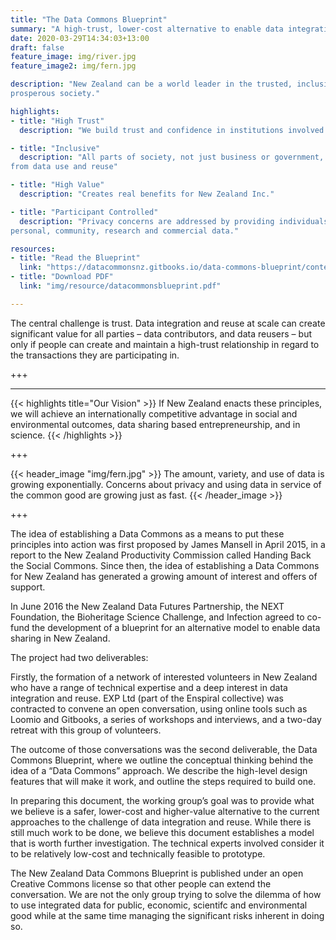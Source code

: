 ```yaml
---
title: "The Data Commons Blueprint"
summary: "A high-trust, lower-cost alternative to enable data integration and reuse."
date: 2020-03-29T14:34:03+13:00
draft: false
feature_image: img/river.jpg
feature_image2: img/fern.jpg

description: "New Zealand can be a world leader in the trusted, inclusive and protected use of shared data, to deliver a
prosperous society."

highlights:
- title: "High Trust"
  description: "We build trust and confidence in institutions involved through appropriate data use and management."

- title: "Inclusive"
  description: "All parts of society, not just business or government, have the opportunity to participate and benefit
from data use and reuse"

- title: "High Value"
  description: "Creates real benefits for New Zealand Inc."

- title: "Participant Controlled"
  description: "Privacy concerns are addressed by providing individuals with greater control over the use of their
personal, community, research and commercial data."

resources:
- title: "Read the Blueprint"
  link: "https://datacommonsnz.gitbooks.io/data-commons-blueprint/content/"
- title: "Download PDF"
  link: "img/resource/datacommonsblueprint.pdf"

---
```


The central challenge is trust. Data integration and reuse at scale can create significant value for all parties – data contributors, and data reusers – but only if people can create and maintain a high-trust relationship in regard to the transactions they are participating in.

+++

---

{{< highlights title="Our Vision" >}}
If New Zealand enacts these principles, we will achieve an internationally
competitive advantage in social and environmental outcomes, data sharing based entrepreneurship, and in science.
{{< /highlights >}}

+++

{{< header_image "img/fern.jpg" >}}
The amount, variety, and use of data is growing exponentially. Concerns about privacy and using data in service of
the common good are growing just as fast.
{{< /header_image >}}

+++
 
The idea of establishing a Data Commons as a means to put these principles into action was
first proposed by James Mansell in April 2015, in a report to the New Zealand Productivity Commission called
Handing Back the Social Commons. Since then, the idea of establishing a Data Commons for New Zealand has generated a
growing amount of interest and offers of support.

In June 2016 the New Zealand Data Futures Partnership, the NEXT Foundation, the Bioheritage
Science Challenge, and Infection agreed to co- fund the development of a blueprint for an alternative model
to enable data sharing in New Zealand.

The project had two deliverables:

Firstly, the formation of a network of interested volunteers in New Zealand who have a range of technical
expertise and a deep interest in data integration and reuse. EXP Ltd (part of the Enspiral collective) was
contracted to convene an open conversation, using online tools such as Loomio and Gitbooks, a series of
workshops and interviews, and a two-day retreat with this group of volunteers.

The outcome of those conversations was the second deliverable, the Data Commons Blueprint, where we outline
the conceptual thinking behind the idea of a “Data Commons” approach. We describe the high-level design
features that will make it work, and outline the steps required to build one.

In preparing this document, the working group’s goal was to provide what we believe is a safer, lower-cost
and higher-value alternative to the current approaches to the challenge of data integration and reuse. While
there is still much work to be done, we believe this document establishes a model that is worth further
investigation. The technical experts involved consider it to be relatively low-cost and technically feasible
to prototype.

The New Zealand Data Commons Blueprint is published under an open Creative Commons license so that other
people can extend the conversation. We are not the only group trying to solve the dilemma of how to use
integrated data for public, economic, scientifc and environmental good while at the same time managing the
significant risks inherent in doing so.
